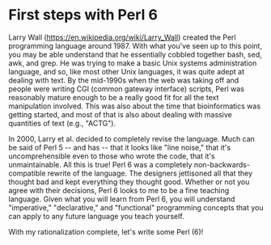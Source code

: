 # First steps with Perl 6

Larry Wall (https://en.wikipedia.org/wiki/Larry_Wall) created the Perl programming language around 1987.  With what you've seen up to this point, you may be able understand that he essentially cobbled together bash, sed, awk, and grep.  He was trying to make a basic Unix systems administration language, and so, like most other Unix languages, it was quite adept at dealing with text.  By the mid-1990s when the web was taking off and people were writing CGI (common gateway interface) scripts, Perl was reasonably mature enough to be a really good fit for all the text manipulation involved.  This was also about the time that bioinformatics was getting started, and most of that is also about dealing with massive quantities of text (e.g., "ACTG").

In 2000, Larry et al. decided to completely revise the language.  Much can be said of Perl 5 -- and has -- that it looks like "line noise," that it's uncomprehensible even to those who wrote the code, that it's unmaintainable.  All this is true!  Perl 6 was a completely non-backwards-compatible rewrite of the language.  The designers jettisoned all that they thought bad and kept everything they thought good.  Whether or not you agree with their decisions, Perl 6 looks to me to be a fine teaching language.  Given what you will learn from Perl 6, you will understand "imperative," "declarative," and "functional" programming concepts that you can apply to any future language you teach yourself.

With my rationalization complete, let's write some Perl (6)!